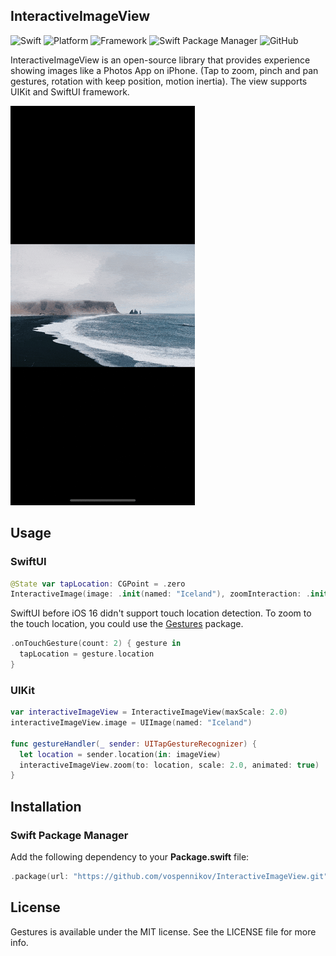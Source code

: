 ## InteractiveImageView
![Swift](https://img.shields.io/badge/Swift-5.9-orange?style=flat)
![Platform](https://img.shields.io/badge/Platform-iOS%2013-orange)
![Framework](https://img.shields.io/badge/Framework-UIKit%20%7C%20SwiftUI-orange)
![Swift Package Manager](https://img.shields.io/badge/Swift_Package_Manager-compatible-orange?style=flat)
![GitHub](https://img.shields.io/badge/Licence-MIT-orange)

InteractiveImageView is an open-source library that provides experience showing images like a Photos App on iPhone. (Tap to zoom, pinch and pan gestures, rotation with keep position, motion inertia). The view supports UIKit and SwiftUI framework. 

![Demo](Images/demo.gif)

## Usage
### SwiftUI
```swift
@State var tapLocation: CGPoint = .zero
InteractiveImage(image: .init(named: "Iceland"), zoomInteraction: .init(location: tapLocation, scale: 1.2, animated: true)
```
SwiftUI before iOS 16 didn't support touch location detection. To zoom to the touch location, you could use the [Gestures](https://github.com/vospennikov/Gestures) package.
```swift
.onTouchGesture(count: 2) { gesture in
  tapLocation = gesture.location
}
```
### UIKit
```swift
var interactiveImageView = InteractiveImageView(maxScale: 2.0)
interactiveImageView.image = UIImage(named: "Iceland")

func gestureHandler(_ sender: UITapGestureRecognizer) {
  let location = sender.location(in: imageView)
  interactiveImageView.zoom(to: location, scale: 2.0, animated: true)
}
```

## Installation
### Swift Package Manager
Add the following dependency to your **Package.swift** file:
```swift
.package(url: "https://github.com/vospennikov/InteractiveImageView.git", .upToNextMinor(from: "1.10.0"))
```

## License
Gestures is available under the MIT license. See the LICENSE file for more info.
